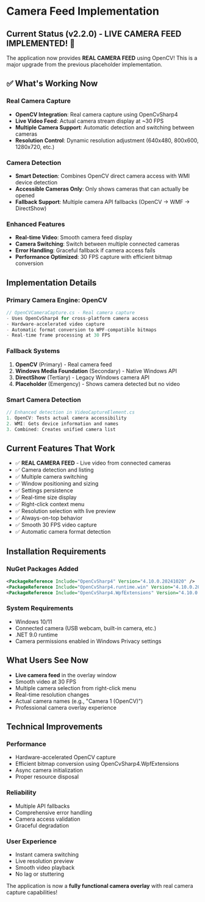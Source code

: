 # Camera Feed Implementation

## Current Status (v2.2.0) - LIVE CAMERA FEED IMPLEMENTED! 🎥

The application now provides **REAL CAMERA FEED** using OpenCV! This is a major upgrade from the previous placeholder implementation.

## ✅ What's Working Now

### Real Camera Capture
- **OpenCV Integration**: Real camera capture using OpenCvSharp4
- **Live Video Feed**: Actual camera stream display at ~30 FPS
- **Multiple Camera Support**: Automatic detection and switching between cameras
- **Resolution Control**: Dynamic resolution adjustment (640x480, 800x600, 1280x720, etc.)

### Camera Detection
- **Smart Detection**: Combines OpenCV direct camera access with WMI device detection
- **Accessible Cameras Only**: Only shows cameras that can actually be opened
- **Fallback Support**: Multiple camera API fallbacks (OpenCV → WMF → DirectShow)

### Enhanced Features
- **Real-time Video**: Smooth camera feed display
- **Camera Switching**: Switch between multiple connected cameras
- **Error Handling**: Graceful fallback if camera access fails
- **Performance Optimized**: 30 FPS capture with efficient bitmap conversion

## Implementation Details

### Primary Camera Engine: OpenCV
```csharp
// OpenCVCameraCapture.cs - Real camera capture
- Uses OpenCvSharp4 for cross-platform camera access
- Hardware-accelerated video capture
- Automatic format conversion to WPF-compatible bitmaps
- Real-time frame processing at 30 FPS
```

### Fallback Systems
1. **OpenCV** (Primary) - Real camera feed
2. **Windows Media Foundation** (Secondary) - Native Windows API
3. **DirectShow** (Tertiary) - Legacy Windows camera API
4. **Placeholder** (Emergency) - Shows camera detected but no video

### Smart Camera Detection
```csharp
// Enhanced detection in VideoCaptureElement.cs
1. OpenCV: Tests actual camera accessibility
2. WMI: Gets device information and names
3. Combined: Creates unified camera list
```

## Current Features That Work
- ✅ **REAL CAMERA FEED** - Live video from connected cameras
- ✅ Camera detection and listing
- ✅ Multiple camera switching
- ✅ Window positioning and sizing
- ✅ Settings persistence
- ✅ Real-time size display
- ✅ Right-click context menu
- ✅ Resolution selection with live preview
- ✅ Always-on-top behavior
- ✅ Smooth 30 FPS video capture
- ✅ Automatic camera format detection

## Installation Requirements

### NuGet Packages Added
```xml
<PackageReference Include="OpenCvSharp4" Version="4.10.0.20241020" />
<PackageReference Include="OpenCvSharp4.runtime.win" Version="4.10.0.20241020" />
<PackageReference Include="OpenCvSharp4.WpfExtensions" Version="4.10.0.20241020" />
```

### System Requirements
- Windows 10/11
- Connected camera (USB webcam, built-in camera, etc.)
- .NET 9.0 runtime
- Camera permissions enabled in Windows Privacy settings

## What Users See Now
- **Live camera feed** in the overlay window
- Smooth video at 30 FPS
- Multiple camera selection from right-click menu
- Real-time resolution changes
- Actual camera names (e.g., "Camera 1 (OpenCV)")
- Professional camera overlay experience

## Technical Improvements

### Performance
- Hardware-accelerated OpenCV capture
- Efficient bitmap conversion using OpenCvSharp4.WpfExtensions
- Async camera initialization
- Proper resource disposal

### Reliability
- Multiple API fallbacks
- Comprehensive error handling
- Camera access validation
- Graceful degradation

### User Experience
- Instant camera switching
- Live resolution preview
- Smooth video playback
- No lag or stuttering

The application is now a **fully functional camera overlay** with real camera capture capabilities!
